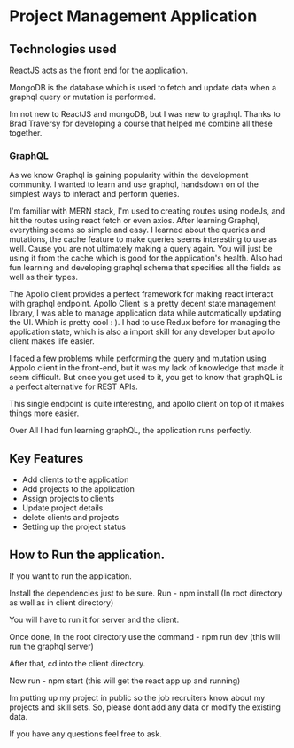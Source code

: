 # Project Management Application 


## Technologies used

ReactJS acts as the front end for the application.

MongoDB is the database which is used to fetch and update data when a graphql query or mutation is performed.

Im not new to ReactJS and mongoDB, but I was new to graphql. Thanks to Brad Traversy for developing a course that helped me combine all these together.

### GraphQL

As we know Graphql is gaining popularity within the development community.
I wanted to learn and use graphql, handsdown on of the simplest ways to interact and perform queries.

I'm familiar with MERN stack, I'm used to creating routes using nodeJs, and hit the routes using react fetch or even axios. After learning Graphql, everything seems so simple and easy. I learned about the queries and mutations, the cache feature to make queries seems interesting to use as well. Cause you are not ultimately making a query again. You will just be using it from the cache which is good for the application's health. Also had fun learning and developing graphql schema that specifies all the fields as well as their types.

The Apollo client provides a perfect framework for making react interact with graphql endpoint. Apollo Client is a pretty decent state management library, I was able to manage application data while automatically updating the UI. Which is pretty cool : ). I had to use Redux before for managing the application state, which is also a import skill for any developer but apollo client makes life easier. 

I faced a few problems while performing the query and mutation using Appolo client in the front-end, but it was my lack of knowledge that made it seem difficult. But once you get used to it, you get to know that graphQL is a perfect alternative for REST APIs.

This single endpoint is quite interesting, and apollo client on top of it makes things more easier.

Over All I had fun learning graphQL, the application runs perfectly.

## Key Features

- Add clients to the application
- Add projects to the application
- Assign projects to clients
- Update project details
- delete clients and projects
- Setting up the project status

## How to Run the application.

If you want to run the application. 

Install the dependencies just to be sure. Run - npm install (In root directory as well as in client directory)

You will have to run it for server and the client.

Once done, In the root directory use the command - npm run dev (this will run the graphql server)

After that, cd  into the client directory. 

Now run - npm start (this will get the react app up and running) 

Im putting up my project in public so the job recruiters know about my projects and skill sets. So, please dont add any data or modify the existing data.

If you have any questions feel free to ask.








